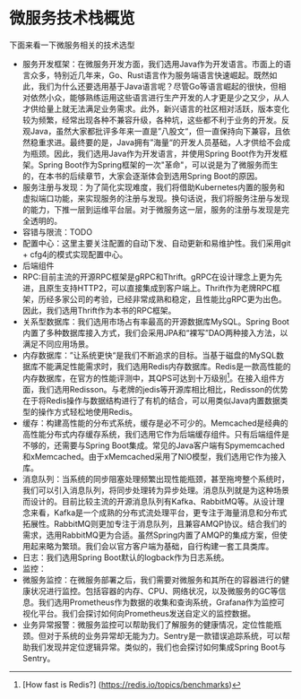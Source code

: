 # 微服务技术栈概览

下面来看一下微服务相关的技术选型

* 服务开发框架：在微服务开发方面，我们选用Java作为开发语言。市面上的语言众多，特别近几年来，Go、Rust语言作为服务端语言快速崛起。既然如此，我们为什么还要选用基于Java语言呢？尽管Go等语言崛起的很快，但相对依然小众，能够熟练运用这些语言进行生产开发的人才更是少之又少，从人才供给量上就无法满足业务需求。此外，新兴语言的社区相对活跃，版本变化较为频繁，经常出现各种不兼容升级，各种坑，这些都不利于业务的开发。反观Java，虽然大家都批评多年来一直是”八股文“，但一直保持向下兼容，且依然稳重求进。最终要的是，Java拥有”海量“的开发人员基础，人才供给不会成为瓶颈。因此，我们选用Java作为开发语言，并使用Spring Boot作为开发框架。Spring Boot作为Spring框架的一次"革命"，可以说是为了微服务而生的，在本书的后续章节，大家会逐渐体会到选用Spring Boot的原因。
* 服务注册与发现：为了简化实现难度，我们将借助Kubernetes内置的服务和虚拟端口功能，来实现服务的注册与发现。换句话说，我们将服务注册与发现的能力，下推一层到运维平台层。对于微服务这一层，服务的注册与发现是完全透明的。
* 容错与限流：TODO
* 配置中心：这里主要关注配置的自动下发、自动更新和易维护性。我们采用git + cfg4j的模式实现配置中心。
* 后端组件
 * RPC:目前主流的开源RPC框架是gRPC和Thrift。gRPC在设计理念上更为先进，且原生支持HTTP2，可以直接集成到客户端上。Thrift作为老牌RPC框架，历经多家公司的考验，已经非常成熟和稳定，且性能比gRPC更为出色。因此，我们选用Thrift作为本书的RPC框架。
 * 关系型数据库：我们选用市场占有率最高的开源数据库MySQL。Spring Boot内置了多种数据库接入方式，我们会采用JPA和“裸写”DAO两种接入方法，以满足不同应用场景。
 * 内存数据库：”让系统更快“是我们不断追求的目标。当基于磁盘的MySQL数据库不能满足性能需求时，我们选用Redis内存数据库。Redis是一款高性能的内存数据库，在官方的性能评测中，其QPS可达到十万级别[^1]。在接入组件方面，我们选用Redisson。与老牌的jedis等开源库相比相比，Redisson的优势在于将Redis操作与数据结构进行了有机的结合，可以用类似Java内置数据类型的操作方式轻松地使用Redis。
 * 缓存：构建高性能的分布式系统，缓存是必不可少的。Memcached是经典的高性能分布式内存缓存系统，我们选用它作为后端缓存组件。只有后端组件是不够的，还需要与Spring Boot集成。常见的Java客户端有Spymemcached和xMemcached。由于xMemcached采用了NIO模型，我们选用它作为接入库。
 * 消息队列：当系统的同步阻塞处理频繁出现性能瓶颈，甚至拖垮整个系统时，我们可以引入消息队列，将同步处理转为异步处理。消息队列就是为这种场景而设计的。目前比较主流的开源消息队列有Kafka、RabbitMQ等。从设计理念来看，Kafka是一个成熟的分布式流处理平台，更专注于海量消息和分布式拓展性。RabbitMQ则更加专注于消息队列，且兼容AMQP协议。结合我们的需求，选用RabbitMQ更为合适。虽然Spring内置了AMQP的集成方案，但使用起来略为繁琐。我们会以官方客户端为基础，自行构建一套工具类库。
* 日志：我们选用Spring Boot默认的logback作为日志系统。
* 监控：
 * 微服务监控：在微服务部署之后，我们需要对微服务和其所在的容器进行的健康状况进行监控。包括容器的内存、CPU、网络状况，以及微服务的GC等信息。我们选用Prometheus作为数据的收集和查询系统，Grafana作为监控可视化平台。我们会探讨如何向Prometheus发送自定义的监控数据。
 * 业务异常报警：微服务监控可以帮助我们了解服务的健康情况，定位性能瓶颈。但对于系统的业务异常却无能为力。Sentry是一款错误追踪系统，可以帮助我们发现并定位逻辑异常。类似的，我们也会探讨如何集成Spring Boot与Sentry。

[^1]: [How fast is Redis?] (https://redis.io/topics/benchmarks)
